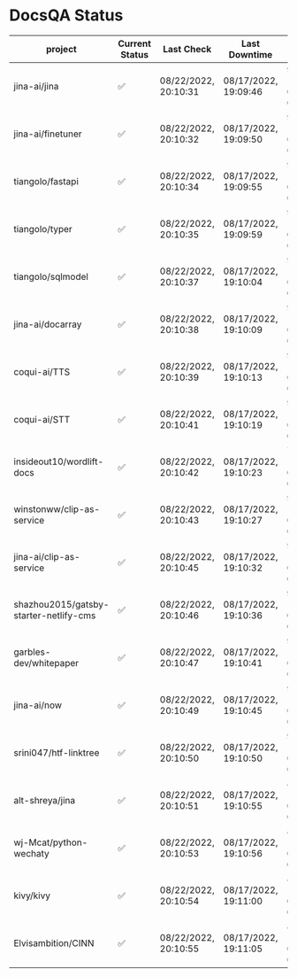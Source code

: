 # DocsQA Status

|               project                |Current Status|     Last Check     |   Last Downtime    |             % Uptime              |
|--------------------------------------|--------------|--------------------|--------------------|-----------------------------------|
|jina-ai/jina                          |✅            |08/22/2022, 20:10:31|08/17/2022, 19:09:46|92.420 (since 08/15/2022, 07:09:42)|
|jina-ai/finetuner                     |✅            |08/22/2022, 20:10:32|08/17/2022, 19:09:50|92.425 (since 08/15/2022, 07:09:42)|
|tiangolo/fastapi                      |✅            |08/22/2022, 20:10:34|08/17/2022, 19:09:55|92.438 (since 08/15/2022, 07:09:42)|
|tiangolo/typer                        |✅            |08/22/2022, 20:10:35|08/17/2022, 19:09:59|92.440 (since 08/15/2022, 07:09:42)|
|tiangolo/sqlmodel                     |✅            |08/22/2022, 20:10:37|08/17/2022, 19:10:04|92.445 (since 08/15/2022, 07:09:42)|
|jina-ai/docarray                      |✅            |08/22/2022, 20:10:38|08/17/2022, 19:10:09|92.438 (since 08/15/2022, 07:09:42)|
|coqui-ai/TTS                          |✅            |08/22/2022, 20:10:39|08/17/2022, 19:10:13|92.437 (since 08/15/2022, 07:09:42)|
|coqui-ai/STT                          |✅            |08/22/2022, 20:10:41|08/17/2022, 19:10:19|92.441 (since 08/15/2022, 07:09:42)|
|insideout10/wordlift-docs             |✅            |08/22/2022, 20:10:42|08/17/2022, 19:10:23|71.216 (since 08/15/2022, 07:09:42)|
|winstonww/clip-as-service             |✅            |08/22/2022, 20:10:43|08/17/2022, 19:10:27|92.446 (since 08/15/2022, 07:09:42)|
|jina-ai/clip-as-service               |✅            |08/22/2022, 20:10:45|08/17/2022, 19:10:32|92.454 (since 08/15/2022, 07:09:42)|
|shazhou2015/gatsby-starter-netlify-cms|✅            |08/22/2022, 20:10:46|08/17/2022, 19:10:36|92.452 (since 08/15/2022, 07:09:42)|
|garbles-dev/whitepaper                |✅            |08/22/2022, 20:10:47|08/17/2022, 19:10:41|92.455 (since 08/15/2022, 07:09:42)|
|jina-ai/now                           |✅            |08/22/2022, 20:10:49|08/17/2022, 19:10:45|92.455 (since 08/15/2022, 07:09:42)|
|srini047/htf-linktree                 |✅            |08/22/2022, 20:10:50|08/17/2022, 19:10:50|92.451 (since 08/15/2022, 07:09:42)|
|alt-shreya/jina                       |✅            |08/22/2022, 20:10:51|08/17/2022, 19:10:55|82.417 (since 08/15/2022, 07:09:42)|
|wj-Mcat/python-wechaty                |✅            |08/22/2022, 20:10:53|08/17/2022, 19:10:56|82.432 (since 08/15/2022, 07:09:42)|
|kivy/kivy                             |✅            |08/22/2022, 20:10:54|08/17/2022, 19:11:00|82.420 (since 08/15/2022, 07:09:42)|
|Elvisambition/CINN                    |✅            |08/22/2022, 20:10:55|08/17/2022, 19:11:05|82.425 (since 08/15/2022, 07:09:42)|
